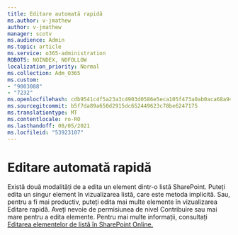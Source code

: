 ```yaml
---
title: Editare automată rapidă
ms.author: v-jmathew
author: v-jmathew
manager: scotv
ms.audience: Admin
ms.topic: article
ms.service: o365-administration
ROBOTS: NOINDEX, NOFOLLOW
localization_priority: Normal
ms.collection: Adm_O365
ms.custom:
- "9003088"
- "7232"
ms.openlocfilehash: cdb9541c4f5a23a3c4903d0586e5eca105f473a0ab0aca68a948fdcac2363edd
ms.sourcegitcommit: b5f7da89a650d2915dc652449623c78be6247175
ms.translationtype: MT
ms.contentlocale: ro-RO
ms.lasthandoff: 08/05/2021
ms.locfileid: "53923107"
---
```

# <a name="quick-edit-autosuggest"></a>Editare automată rapidă

Există două modalități de a edita un element dintr-o listă SharePoint. Puteți edita un singur element în vizualizarea listă, care este metoda implicită. Sau, pentru a fi mai productiv, puteți edita mai multe elemente în vizualizarea Editare rapidă. Aveți nevoie de permisiunea de nivel Contribuire sau mai mare pentru a edita elemente. Pentru mai multe informații, consultați [Editarea elementelor de listă în SharePoint Online.](https://support.microsoft.com/office/dac1a1c3-a80b-4082-ba57-715cf613d0f7)
